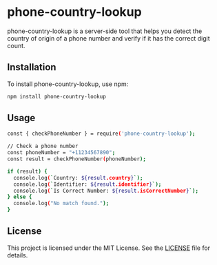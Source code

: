 # phone-country-lookup

phone-country-lookup is a server-side tool that helps you detect the country of origin of a phone number and verify if it has the correct digit count.

## Installation

To install phone-country-lookup, use npm:

```bash
npm install phone-country-lookup
```
## Usage
```bash
const { checkPhoneNumber } = require('phone-country-lookup');

// Check a phone number
const phoneNumber = "+11234567890";
const result = checkPhoneNumber(phoneNumber);

if (result) {
  console.log(`Country: ${result.country}`);
  console.log(`Identifier: ${result.identifier}`);
  console.log(`Is Correct Number: ${result.isCorrectNumber}`);
} else {
  console.log("No match found.");
}
```
## License
This project is licensed under the MIT License. See the [LICENSE](LICENSE) file for details.
